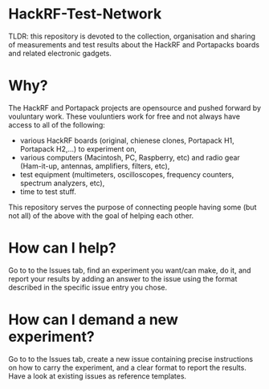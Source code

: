 # HackRF-Test-Network

TLDR: this repository is devoted to the collection, organisation and sharing of measurements and test results about the HackRF and Portapacks boards and related electronic gadgets.


# Why?

The HackRF and Portapack projects are opensource and pushed forward by vouluntary work. These vouluntiers work for free and not always have access to all of the following:
- various HackRF boards (original, chienese clones, Portapack H1, Portapack H2,...) to experiment on,
- various computers (Macintosh, PC, Raspberry, etc) and radio gear (Ham-it-up, antennas, amplifiers, filters, etc),
- test equipment (multimeters, oscilloscopes, frequency counters, spectrum analyzers, etc),
- time to test stuff.

This repository serves the purpose of connecting people having some (but not all) of the above with the goal of helping each other.

# How can I help?

Go to to the Issues tab, find an experiment you want/can make, do it, and report your results by adding an answer to the issue using the format described in the specific issue entry you chose.

# How can I demand a new experiment?

Go to to the Issues tab, create a new issue containing precise instructions on how to carry the experiment, and a clear format to report the results. Have a look at existing issues as reference templates.
